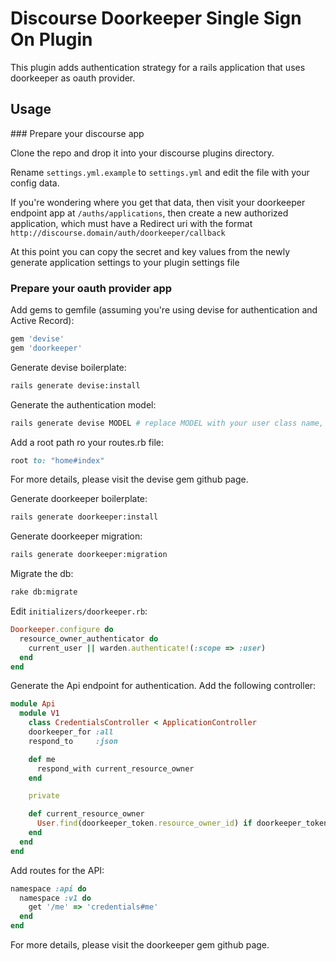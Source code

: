 # Discourse Doorkeeper Single Sign On Plugin

This plugin adds authentication strategy for a rails application that uses doorkeeper as oauth provider.

## Usage

### Prepare your discourse app

Clone the repo and drop it into your discourse plugins directory.

Rename ```settings.yml.example``` to ```settings.yml``` and edit the file with your config data.

If you're wondering where you get that data, then visit your doorkeeper endpoint app at
```/auths/applications```, then create a new authorized application, which must have a Redirect uri with
the format ```http://discourse.domain/auth/doorkeeper/callback```

At this point you can copy the secret and key values from the newly generate application
settings to your plugin settings file

### Prepare your oauth provider app

Add gems to gemfile (assuming you're using devise for authentication and Active Record):

```ruby
gem 'devise'
gem 'doorkeeper'
```

Generate devise boilerplate:

```bash
rails generate devise:install
```

Generate the authentication model:

```bash
rails generate devise MODEL # replace MODEL with your user class name, i.e. user
```

Add a root path ro your routes.rb file:

```ruby
root to: "home#index"
```

For more details, please visit the devise gem github page.

Generate doorkeeper boilerplate:

```bash
rails generate doorkeeper:install
```

Generate doorkeeper migration:

```bash
rails generate doorkeeper:migration
```

Migrate the db:

```bash
rake db:migrate
```

Edit `initializers/doorkeeper.rb`:

```ruby
Doorkeeper.configure do
  resource_owner_authenticator do
    current_user || warden.authenticate!(:scope => :user)
  end
end
```

Generate the Api endpoint for authentication. Add the following controller:

```ruby
module Api
  module V1
    class CredentialsController < ApplicationController
    doorkeeper_for :all
    respond_to     :json

    def me
      respond_with current_resource_owner
    end

    private

    def current_resource_owner
      User.find(doorkeeper_token.resource_owner_id) if doorkeeper_token
    end
  end
end
```

Add routes for the API:

```ruby
namespace :api do
  namespace :v1 do
    get '/me' => 'credentials#me'
  end
end
```

For more details, please visit the doorkeeper gem github page.